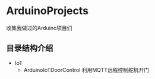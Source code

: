 # **ArduinoProjects**

收集我做过的Arduino项目们

## 目录结构介绍

- IoT
    - ArduinoIoTDoorControl
    利用MQTT远程控制舵机开门
